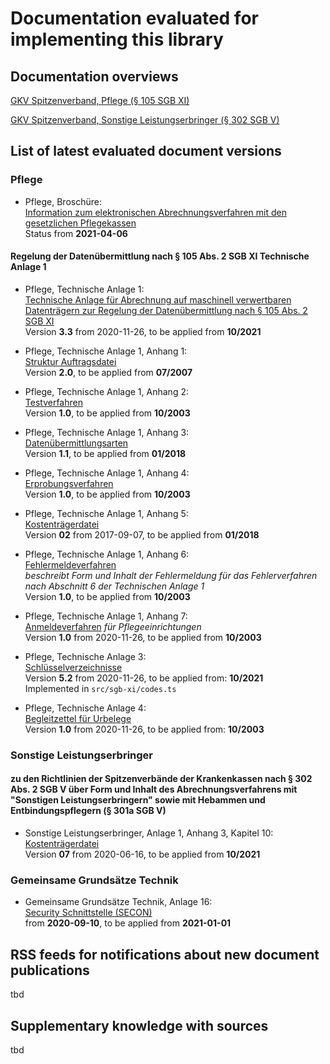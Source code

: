 # Documentation evaluated for implementing this library

## Documentation overviews

[GKV Spitzenverband, Pflege (§ 105 SGB XI)](https://www.gkv-datenaustausch.de/leistungserbringer/pflege/pflege.jsp)

[GKV Spitzenverband, Sonstige Leistungserbringer (§ 302 SGB V)](https://www.gkv-datenaustausch.de/leistungserbringer/sonstige_leistungserbringer/sonstige_leistungserbringer.jsp)

## List of latest evaluated document versions

### Pflege

- Pflege, Broschüre:  
[Information zum elektronischen Abrechnungsverfahren mit den gesetzlichen Pflegekassen](https://www.gkv-datenaustausch.de/media/dokumente/leistungserbringer_1/pflege/20210406_Broschuere_TP6_oA.pdf)  
Status from **2021-04-06**

#### Regelung der Datenübermittlung nach § 105 Abs. 2 SGB XI Technische Anlage 1

- Pflege, Technische Anlage 1:  
[Technische Anlage für Abrechnung auf maschinell verwertbaren Datenträgern zur Regelung der Datenübermittlung nach § 105 Abs. 2 SGB XI](https://www.gkv-datenaustausch.de/media/dokumente/leistungserbringer_1/pflege/technische_anlagen_aktuell_2/TA1_3.3_20201126_oA.pdf)  
Version **3.3** from 2020-11-26, to be applied from **10/2021** 

- Pflege, Technische Anlage 1, Anhang 1:  
[Struktur Auftragsdatei](https://www.gkv-datenaustausch.de/media/dokumente/leistungserbringer_1/pflege/technische_anlagen_aktuell_2/20070125_TA1_ANH1.pdf)  
Version **2.0**, to be applied from **07/2007** 

- Pflege, Technische Anlage 1, Anhang 2:  
[Testverfahren](https://www.gkv-datenaustausch.de/media/dokumente/leistungserbringer_1/pflege/technische_anlagen_aktuell_2/20030131_TA1_ANH2.pdf)  
Version **1.0**, to be applied from **10/2003** 

- Pflege, Technische Anlage 1, Anhang 3:  
[Datenübermittlungsarten](https://www.gkv-datenaustausch.de/media/dokumente/leistungserbringer_1/pflege/technische_anlagen_aktuell_2/TA1_Anhang_3_20170907_oA.pdf)  
Version **1.1**, to be applied from **01/2018** 
 
- Pflege, Technische Anlage 1, Anhang 4:  
[Erprobungsverfahren](https://www.gkv-datenaustausch.de/media/dokumente/leistungserbringer_1/pflege/technische_anlagen_aktuell_2/20030131_TA1_ANH4.pdf)  
Version **1.0**, to be applied from **10/2003** 

- Pflege, Technische Anlage 1, Anhang 5:  
[Kostenträgerdatei](https://www.gkv-datenaustausch.de/media/dokumente/leistungserbringer_1/pflege/technische_anlagen_aktuell_2/TA1_ANH5_20170907_105_oA.pdf)  
Version **02** from 2017-09-07, to be applied from **01/2018** 

- Pflege, Technische Anlage 1, Anhang 6:  
[Fehlermeldeverfahren](https://www.gkv-datenaustausch.de/media/dokumente/leistungserbringer_1/pflege/technische_anlagen_aktuell_2/20030131_TA1_ANH6.pdf)  
*beschreibt Form und Inhalt der Fehlermeldung für das Fehlerverfahren nach Abschnitt 6 der Technischen Anlage 1*  
Version **1.0**, to be applied from **10/2003** 

- Pflege, Technische Anlage 1, Anhang 7:  
[Anmeldeverfahren](https://www.gkv-datenaustausch.de/media/dokumente/leistungserbringer_1/pflege/technische_anlagen_aktuell_2/20030131_TA1_ANH7.pdf) *für Pflegeeinrichtungen*  
Version **1.0** from 2020-11-26, to be applied from **10/2003** 

- Pflege, Technische Anlage 3:  
[Schlüsselverzeichnisse](https://www.gkv-datenaustausch.de/media/dokumente/leistungserbringer_1/pflege/technische_anlagen_aktuell_2/TA3_5.2_20201126_oA.pdf)  
Version **5.2** from 2020-11-26, to be applied from: **10/2021**  
Implemented in `src/sgb-xi/codes.ts`

- Pflege, Technische Anlage 4:  
[Begleitzettel für Urbelege](https://www.gkv-datenaustausch.de/media/dokumente/leistungserbringer_1/pflege/technische_anlagen_aktuell_2/Anlage_4_310103.pdf)  
Version **1.0** from 2020-11-26, to be applied from: **10/2003**  

### Sonstige Leistungserbringer

#### zu den Richtlinien der Spitzenverbände der Krankenkassen nach § 302 Abs. 2 SGB V über Form und Inhalt des Abrechnungsverfahrens mit "Sonstigen Leistungserbringern" sowie mit Hebammen und Entbindungspflegern (§ 301a SGB V)

- Sonstige Leistungserbringer, Anlage 1, Anhang 3, Kapitel 10:  
[Kostenträgerdatei](https://gkv-datenaustausch.de/media/dokumente/leistungserbringer_1/sonstige_leistungserbringer/technische_anlagen_aktuell_4/Anhang_03_Anlage_1_TP5_20200616.pdf)  
Version **07** from 2020-06-16, to be applied from **10/2021** 

### Gemeinsame Grundsätze Technik

- Gemeinsame Grundsätze Technik, Anlage 16:  
[Security Schnittstelle (SECON)](https://gkv-datenaustausch.de/media/dokumente/standards_und_normen/technische_spezifikationen/Anlage_16.pdf)  
from **2020-09-10**, to be applied from **2021-01-01**

## RSS feeds for notifications about new document publications

tbd

## Supplementary knowledge with sources

tbd